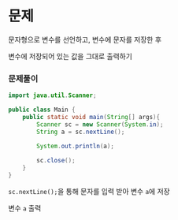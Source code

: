 # 문제
문자형으로 변수를 선언하고, 변수에 문자를 저장한 후

변수에 저장되어 있는 값을 그대로 출력하기

### 문제풀이
```java
import java.util.Scanner;

public class Main {
    public static void main(String[] args){
        Scanner sc = new Scanner(System.in);
        String a = sc.nextLine();

        System.out.println(a);
        
        sc.close();
    }
}
```

`sc.nextLine();`을 통해 문자를 입력 받아 변수 `a`에 저장

변수 `a` 출력